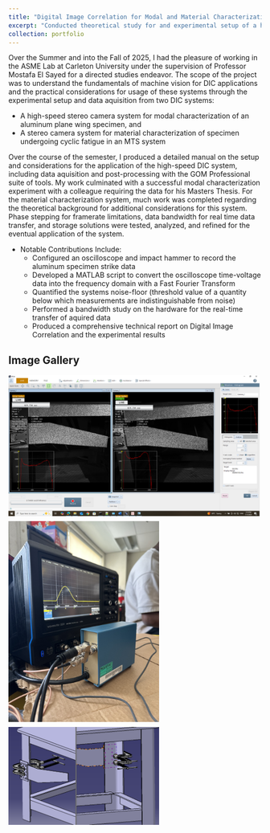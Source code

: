 ```yaml
---
title: "Digital Image Correlation for Modal and Material Characterization"
excerpt: "Conducted theoretical study for and experimental setup of a high-speed Digital Image Correlation (DIC) system and a low-speed material characterization DIC system in the Aerospace Structures and Material Characterization (ASME) Laboratory at Carleton University <br/><img src='/images/3.2Setup.jpg' width='500' height='300'>"
collection: portfolio
---
```


Over the Summer and into the Fall of 2025, I had the pleasure of working in the ASME Lab at Carleton University under the supervision of Professor Mostafa El Sayed for a directed studies endeavor. The scope of the project was to understand the fundamentals of machine vision for DIC applications and the practical considerations for usage of these systems through the experimental setup and data aquisition from two DIC systems: 
* A high-speed stereo camera system for modal characterization of an aluminum plane wing specimen, and
* A stereo camera system for material characterization of specimen undergoing cyclic fatigue in an MTS system

Over the course of the semester, I produced a detailed manual on the setup and considerations for the application of the high-speed DIC system, including data aquisition and post-processing with the GOM Professional suite of tools. My work culminated with a successful modal characterization experiment with a colleague requiring the data for his Masters Thesis.
For the material characterization system, much work was completed regarding the theoretical background for additional considerations for this system. Phase stepping for framerate limitations, data bandwidth for real time data transfer, and storage solutions were tested, analyzed, and refined for the eventual application of the system.

* Notable Contributions Include:
    * Configured an oscilloscope and impact hammer to record the aluminum specimen strike data
    * Developed a MATLAB script to convert the oscilloscope time-voltage data into the frequency domain with a Fast Fourier Transform
    * Quantified the systems noise-floor (threshold value of a quantity below which measurements are indistinguishable from noise)
    * Performed a bandwidth study on the hardware for the real-time transfer of aquired data 
    * Produced a comprehensive technical report on Digital Image Correlation and the experimental results

## Image Gallery
<div style="display: flex; flex-wrap: wrap; gap: 10px;">
  <img src="/images/pre_tap1.png" alt="Image aquisition with PFV4" width="500">
  <img src="/images/osci_hammer.jpg" alt="Oscilloscope and impact hammer setup" width="300">
  <img src="/images/cad_mounting.png" alt="Mounting mock-up with CatiaV5" width="300">
</div>
